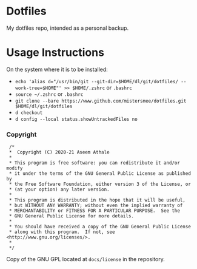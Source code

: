 # Dotfiles

My dotfiles repo, intended as a personal backup.


# Usage Instructions

On the system where it is to be installed:

+ `echo 'alias d="/usr/bin/git --git-dir=$HOME/dl/git/dotfiles/ --work-tree=$HOME"' >> $HOME/.zshrc` or `.bashrc`
+ `source ~/.zshrc` or `.bashrc`
+ `git clone --bare https://www.github.com/mistersmee/dotfiles.git $HOME/dl/git/dotfiles`
+ `d checkout`
+ `d config --local status.showUntrackedFiles no`

### Copyright
 ```
  /*
  *  Copyright (C) 2020-21 Aseem Athale
  *
  * This program is free software: you can redistribute it and/or modify
  * it under the terms of the GNU General Public License as published by
  * the Free Software Foundation, either version 3 of the License, or
  * (at your option) any later version.
  *
  * This program is distributed in the hope that it will be useful,
  * but WITHOUT ANY WARRANTY; without even the implied warranty of
  * MERCHANTABILITY or FITNESS FOR A PARTICULAR PURPOSE.  See the
  * GNU General Public License for more details.
  *
  * You should have received a copy of the GNU General Public License
  * along with this program.  If not, see <http://www.gnu.org/licenses/>.
  *
  */
  ```
Copy of the GNU GPL located at `docs/license` in the repository.
